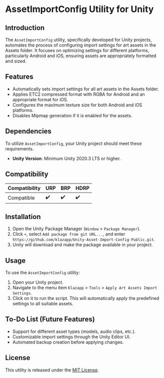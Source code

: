 # AssetImportConfig Utility for Unity

## Introduction
The `AssetImportConfig` utility, specifically developed for Unity projects, automates the process of configuring import settings for art assets in the Assets folder. It focuses on optimizing settings for different platforms, particularly Android and iOS, ensuring assets are appropriately formatted and sized.

## Features
- Automatically sets import settings for all art assets in the Assets folder.
- Applies ETC2 compressed format with RGBA for Android and an appropriate format for iOS.
- Configures the maximum texture size for both Android and iOS platforms.
- Disables Mipmap generation if it is enabled for the assets.

## Dependencies
To utilize `AssetImportConfig`, your Unity project should meet these requirements.
- **Unity Version**: Minimum Unity 2020.3 LTS or higher.

## Compatibility
| Compatibility        | URP | BRP | HDRP |
|----------------------|-----|-----|------|
| Compatible           | ✔️  | ✔️  | ✔️   |

## Installation
1. Open the Unity Package Manager (`Window` > `Package Manager`).
2. Click `+`, select `Add package from git URL...`, and enter `https://github.com/klazapp/Unity-Asset-Import-Config-Public.git`.
3. Unity will download and make the package available in your project.

## Usage
To use the `AssetImportConfig` utility:
1. Open your Unity project.
2. Navigate to the menu item `Klazapp` > `Tools` > `Apply Art Assets Import Settings`.
4. Click on it to run the script. This will automatically apply the predefined settings to all suitable assets.

## To-Do List (Future Features)
- Support for different asset types (models, audio clips, etc.).
- Customizable import settings through the Unity Editor UI.
- Automated backup creation before applying changes.

## License
This utility is released under the [MIT License](LICENSE).

